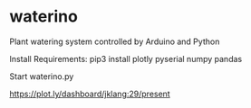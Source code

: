 # waterino
Plant watering system controlled by Arduino and Python

Install Requirements:
pip3 install plotly pyserial numpy pandas

Start waterino.py


https://plot.ly/dashboard/jklang:29/present
